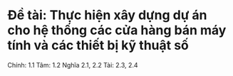# Đề tài: Thực hiện xây dựng dự án cho hệ thống các cửa hàng bán máy tính và các thiết bị kỹ thuật số

Chính: 1.1
Tâm: 1.2
Nghĩa 2.1, 2.2
Tài: 2.3, 2.4
